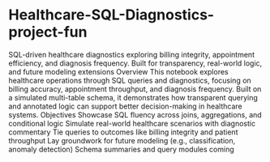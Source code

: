 # Healthcare-SQL-Diagnostics-project-fun
SQL-driven healthcare diagnostics exploring billing integrity, appointment efficiency, and diagnosis frequency. Built for transparency, real-world logic, and future modeling extensions
Overview
This notebook explores healthcare operations through SQL queries and diagnostics, focusing on billing accuracy, appointment throughput, and diagnosis frequency. Built on a simulated multi-table schema, it demonstrates how transparent querying and annotated logic can support better decision-making in healthcare systems.
Objectives
Showcase SQL fluency across joins, aggregations, and conditional logic
Simulate real-world healthcare scenarios with diagnostic commentary
Tie queries to outcomes like billing integrity and patient throughput
Lay groundwork for future modeling (e.g., classification, anomaly detection)
Schema summaries and query modules coming
